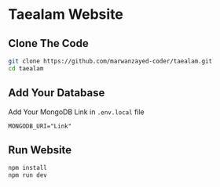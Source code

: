# Taealam Website

## Clone The Code

```bash
git clone https://github.com/marwanzayed-coder/taealam.git
cd taealam
```

## Add Your Database

Add Your MongoDB Link in `.env.local` file

```env
MONGODB_URI="Link"
```

## Run Website

```bash
npm install
npm run dev
```
